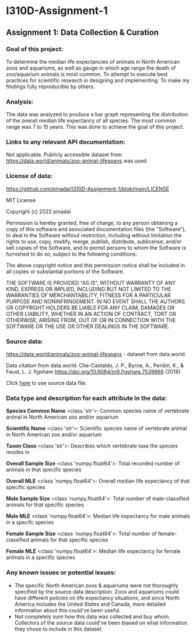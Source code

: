# I310D-Assignment-1
## Assignment 1: Data Collection & Curation

### Goal of this project:

To determine the median life expectancies of animals in North American zoos and aquariums, as well as gauge in which age range the death of zoo/aquarium animals is most common. To attempt to execute best practices for scientific research in designing and implementing. To make my findings fully reproducible by others.

### Analysis:

The data was analyzed to produce a bar graph representing the distribution of the overall median life expectancy of all species. The most common range was 7 to 15 years. This was done to achieve the goal of this project.

### Links to any relevant API documentation:

Not applicable. Publicly accessible dataset from https://data.world/animals/zoo-animal-lifespans was used. 

### License of data:

https://github.com/pinadai/I310D-Assignment-1/blob/main/LICENSE

MIT License

Copyright (c) 2022 pinadai

Permission is hereby granted, free of charge, to any person obtaining a copy
of this software and associated documentation files (the "Software"), to deal
in the Software without restriction, including without limitation the rights
to use, copy, modify, merge, publish, distribute, sublicense, and/or sell
copies of the Software, and to permit persons to whom the Software is
furnished to do so, subject to the following conditions:

The above copyright notice and this permission notice shall be included in all
copies or substantial portions of the Software.

THE SOFTWARE IS PROVIDED "AS IS", WITHOUT WARRANTY OF ANY KIND, EXPRESS OR
IMPLIED, INCLUDING BUT NOT LIMITED TO THE WARRANTIES OF MERCHANTABILITY,
FITNESS FOR A PARTICULAR PURPOSE AND NONINFRINGEMENT. IN NO EVENT SHALL THE
AUTHORS OR COPYRIGHT HOLDERS BE LIABLE FOR ANY CLAIM, DAMAGES OR OTHER
LIABILITY, WHETHER IN AN ACTION OF CONTRACT, TORT OR OTHERWISE, ARISING FROM,
OUT OF OR IN CONNECTION WITH THE SOFTWARE OR THE USE OR OTHER DEALINGS IN THE
SOFTWARE.

### Source data:

https://data.world/animals/zoo-animal-lifespans - dataset from data.world. 

Data citation from data.world: Che-Castaldo, J. P., Byrne, A., Perišin, K., & Faust, L. J. figshare https://doi.org/10.6084/m9.figshare.7539968 (2018)

Click [here](https://docs.google.com/spreadsheets/d/1Y7SFJJlGVhCN7JYyhqADmDtbPLFaFSgSElvBwlrpe0A/edit?usp=sharing) to see source data file.

### Data type and description for each attribute in the data:

**Species Common Name** <class 'str'>: Common species name of vertebrate animal in North American zoo and/or aquarium

**Scientific Name** <class 'str'>: Scientific species name of vertebrate animal in North American zoo and/or aquarium 

**Taxon Class** <class 'str'>: Describes which vertebrate taxa the species resides in

**Overall Sample Size** <class 'numpy.float64'>: Total recorded number of animals in that specific species

**Overall MLE**  <class 'numpy.float64'>: Overall median life expectancy of that specific species

**Male Sample Size** <class 'numpy.float64'>: Total number of male-classified animals for that specific species

**Male MLE** <class 'numpy.float64'>: Median life expectancy for male animals in a specifc species

**Female Sample Size** <class 'numpy.float64'>: Total number of female-classified animals for that specific species 

**Female MLE** <class 'numpy.float64'>: Median life expectancy for female animals in a specific species

### Any known issues or potential issues:

- The specific North American zoos & aquariums were not thoroughly specified by the source data description. Zoos and aquariums could have different policies on life expectancy situations, and since North America includes the United States and Canada, more detailed information about this could've been useful.
- Not completely sure how this data was collected and buy whom. Collectors of the source data could've been biased on what information they chose to include in this dataset. 




    
    
